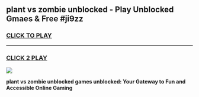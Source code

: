 
## plant vs zombie unblocked - Play Unblocked Gmaes & Free #ji9zz
<h3>
<a href="https://news.freeplayer.one?title=plant_vs_zombie_unblocked&ref=24F">CLICK TO PLAY</a></h3>
<hr>

<h3>
<a href="https://news.freeplayer.one?title=plant_vs_zombie_unblocked&ref=24F">CLICK 2 PLAY</a>
  
</h3>

<a href="https://news.freeplayer.one?title=plant_vs_zombie_unblocked&ref=24F/"><img src="https://clearcache.store/games.png"></a>


**plant vs zombie unblocked games unblocked: Your Gateway to Fun and Accessible Online Gaming**
